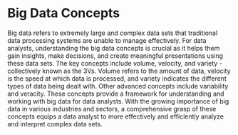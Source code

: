 # Big Data Concepts 

Big data refers to extremely large and complex data sets that traditional data processing systems are unable to manage effectively. For data analysts, understanding the big data concepts is crucial as it helps them gain insights, make decisions, and create meaningful presentations using these data sets. The key concepts include volume, velocity, and variety - collectively known as the 3Vs. Volume refers to the amount of data, velocity is the speed at which data is processed, and variety indicates the different types of data being dealt with. Other advanced concepts include variability and veracity. These concepts provide a framework for understanding and working with big data for data analysts. With the growing importance of big data in various industries and sectors, a comprehensive grasp of these concepts equips a data analyst to more effectively and efficiently analyze and interpret complex data sets.